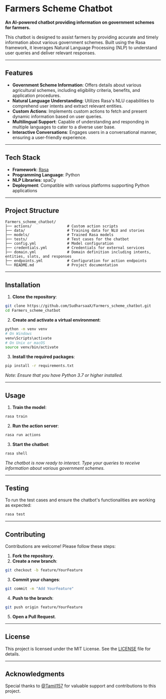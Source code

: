# Farmers Scheme Chatbot

**An AI-powered chatbot providing information on government schemes for farmers.**

This chatbot is designed to assist farmers by providing accurate and timely information about various government schemes. Built using the Rasa framework, it leverages Natural Language Processing (NLP) to understand user queries and deliver relevant responses.

---

## Features

- **Government Scheme Information**: Offers details about various agricultural schemes, including eligibility criteria, benefits, and application procedures.
- **Natural Language Understanding**: Utilizes Rasa's NLU capabilities to comprehend user intents and extract relevant entities.
- **Custom Actions**: Implements custom actions to fetch and present dynamic information based on user queries.
- **Multilingual Support**: Capable of understanding and responding in multiple languages to cater to a diverse user base.
- **Interactive Conversations**: Engages users in a conversational manner, ensuring a user-friendly experience.

---

## Tech Stack

- **Framework**: [Rasa](https://rasa.com/)
- **Programming Language**: Python
- **NLP Libraries**: spaCy
- **Deployment**: Compatible with various platforms supporting Python applications

---

## Project Structure

```
Farmers_scheme_chatbot/
├── actions/                # Custom action scripts
├── data/                   # Training data for NLU and stories
├── models/                 # Trained Rasa models
├── tests/                  # Test cases for the chatbot
├── config.yml              # Model configuration
├── credentials.yml         # Credentials for external services
├── domain.yml              # Domain definition including intents, entities, slots, and responses
├── endpoints.yml           # Configuration for action endpoints
└── README.md               # Project documentation
```

---

## Installation

1. **Clone the repository**:

```bash
git clone https://github.com/SudharsaaX/Farmers_scheme_chatbot.git
cd Farmers_scheme_chatbot
```

2. **Create and activate a virtual environment**:

```bash
python -m venv venv
# On Windows
venv\Scripts\activate
# On Unix or macOS
source venv/bin/activate
```

3. **Install the required packages**:

```bash
pip install -r requirements.txt
```

*Note: Ensure that you have Python 3.7 or higher installed.*

---

## Usage

1. **Train the model**:

```bash
rasa train
```

2. **Run the action server**:

```bash
rasa run actions
```

3. **Start the chatbot**:

```bash
rasa shell
```

*The chatbot is now ready to interact. Type your queries to receive information about various government schemes.*

---

## Testing

To run the test cases and ensure the chatbot's functionalities are working as expected:

```bash
rasa test
```

---

## Contributing

Contributions are welcome! Please follow these steps:

1. **Fork the repository**.
2. **Create a new branch**:

```bash
git checkout -b feature/YourFeature
```

3. **Commit your changes**:

```bash
git commit -m "Add YourFeature"
```

4. **Push to the branch**:

```bash
git push origin feature/YourFeature
```

5. **Open a Pull Request**.

---

## License

This project is licensed under the MIT License. See the [LICENSE](LICENSE) file for details.

---

## Acknowledgments

Special thanks to [@Tamil157](https://github.com/Tamil157) for valuable support and contributions to this project.
